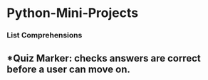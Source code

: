 # Python-Mini-Projects

### List Comprehensions
*Quiz Marker: checks answers are correct before a user can move on.
-
